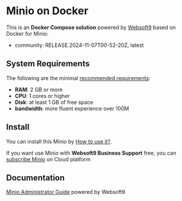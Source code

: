# Minio on Docker  

This is an **Docker Compose solution** powered by [Websoft9](https://www.websoft9.com) based on Docker for Minio:


 - community:  RELEASE.2024-11-07T00-52-20Z, latest


## System Requirements

The following are the minimal [recommended requirements](https://hub.docker.com/r/minio/minio):

* **RAM**: 2 GB or more
* **CPU**: 1 cores or higher
* **Disk**: at least 1 GB of free space
* **bandwidth**: more fluent experience over 100M  

## Install

You can install this Minio by [How to use it?](https://github.com/Websoft9/docker-library#how-to-use-it).   

If you want use Minio with **Websoft9 Business Support** free, you can [subscribe Minio](https://www.websoft9.com/apps) on Cloud platform

## Documentation

[Minio Administrator Guide](https://support.websoft9.com/docs/minio) powered by Websoft9